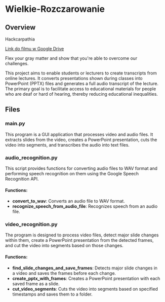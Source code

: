 # Wielkie-Rozczarowanie

## Overview
Hackcarpathia

[Link do filmu w Google Drive](https://drive.google.com/file/d/1EKkZkYA_v2MM8JoqV5MYg5IBGfFCT54T/view?usp=sharing)


Flex your gray matter and show that you're able to overcome our challenges.

This project aims to enable students or lecturers to create transcripts from online lectures. It converts presentations shown during classes into PowerPoint (PPTX) files and generates a full audio transcript of the lecture. The primary goal is to facilitate access to educational materials for people who are deaf or hard of hearing, thereby reducing educational inequalities.

## Files

### main.py
This program is a GUI application that processes video and audio files. It extracts slides from the video, creates a PowerPoint presentation, cuts the video into segments, and transcribes the audio into text files.

### audio_recognition.py
This script provides functions for converting audio files to WAV format and performing speech recognition on them using the Google Speech Recognition API.

#### Functions:
- **convert_to_wav**: Converts an audio file to WAV format.
- **recognize_speech_from_audio_file**: Recognizes speech from an audio file.

### video_recognition.py
The program is designed to process video files, detect major slide changes within them, create a PowerPoint presentation from the detected frames, and cut the video into segments based on those changes.

#### Functions:
- **find_slide_changes_and_save_frames**: Detects major slide changes in a video and saves the frames before each change.
- **create_pptx_with_frames**: Creates a PowerPoint presentation with each saved frame as a slide.
- **cut_video_segments**: Cuts the video into segments based on specified timestamps and saves them to a folder.
